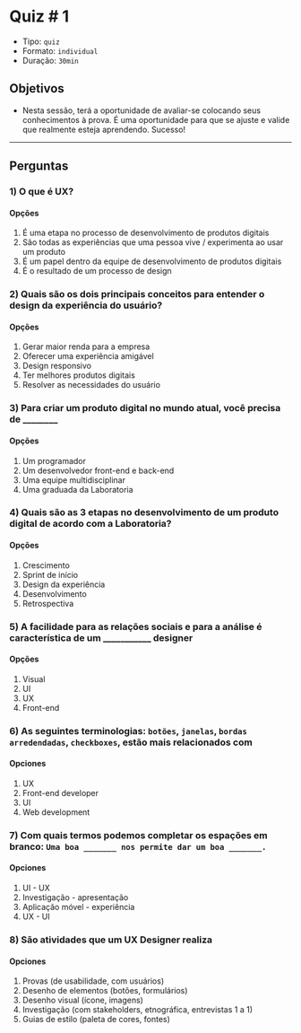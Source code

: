 # Quiz # 1

- Tipo: `quiz`
- Formato: `individual`
- Duração: `30min`

## Objetivos

- Nesta sessão, terá a oportunidade de avaliar-se colocando seus conhecimentos à
  prova. É uma oportunidade para que se ajuste e valide que realmente esteja
  aprendendo. Sucesso!

---

## Perguntas

### 1) O que é UX?

#### Opções

1. É uma etapa no processo de desenvolvimento de produtos digitais
2. São todas as experiências que uma pessoa vive / experimenta ao usar um
   produto
3. É um papel dentro da equipe de desenvolvimento de produtos digitais
4. É o resultado de um processo de design

<solution style="display:none;">2</solution>

### 2) Quais são os dois principais conceitos para entender o design da experiência do usuário?

#### Opções

1. Gerar maior renda para a empresa
2. Oferecer uma experiência amigável
3. Design responsivo
4. Ter melhores produtos digitais
5. Resolver as necessidades do usuário

<solution style="display:none;">2,5</solution>

### 3) Para criar um produto digital no mundo atual, você precisa de ________

#### Opções

1. Um programador
2. Um desenvolvedor front-end e back-end
3. Uma equipe multidisciplinar
4. Uma graduada da Laboratoria

<solution style="display:none;">3</solution>

### 4) Quais são as 3 etapas no desenvolvimento de um produto digital de acordo com a Laboratoria?

#### Opções

1. Crescimento
2. Sprint de início
3. Design da experiência
4. Desenvolvimento
5. Retrospectiva

<solution style="display:none;">1,3,4</solution>

### 5) A facilidade para as relações sociais e para a análise é característica de um ___________ designer

#### Opções

1. Visual
2. UI
3. UX
4. Front-end

<solution style="display:none;">3</solution>

### 6) As seguintes terminologias: `botões`, `janelas`, `bordas arredendadas`, `checkboxes`, estão mais relacionados com

#### Opciones

1. UX
2. Front-end developer
3. UI
4. Web development

<solution style="display:none;">3</solution>

### 7) Com quais termos podemos completar os espações em branco: `Uma boa _______ nos permite dar um boa _______.`

#### Opciones

1. UI - UX
2. Investigação - apresentação
3. Aplicação móvel - experiência
4. UX - UI

<solution style="display:none;">1</solution>

### 8) São atividades que um UX Designer realiza

#### Opciones

1. Provas (de usabilidade, com usuários)
2. Desenho de elementos (botões, formulários)
3. Desenho visual (ícone, imagens)
4. Investigação (com stakeholders, etnográfica, entrevistas 1 a 1)
5. Guias de estilo (paleta de cores, fontes)

<solution style="display:none;">1,4</solution>
